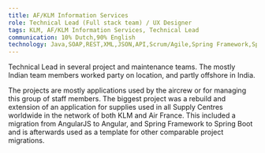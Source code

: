 ```yaml
---
title: AF/KLM Information Services
role: Technical Lead (Full stack team) / UX Designer
tags: KLM, AF/KLM Information Services, Technical Lead
communication: 10% Dutch,90% English
technology: Java,SOAP,REST,XML,JSON,API,Scrum/Agile,Spring Framework,Spring Boot,AngularJS,Angular,Oracle DB,Tomcat
---
```


Technical Lead in several project and maintenance teams. The mostly Indian team members
worked party on location, and partly offshore in India.

The projects are mostly applications used by the aircrew or for managing this group of staff
members. The biggest project was a rebuild and extension of an application for supplies used in all
Supply Centres worldwide in the network of both KLM and Air France. This included a migration from
AngularJS to Angular, and Spring Framework to Spring Boot and is afterwards used as a template for other
comparable project migrations.
